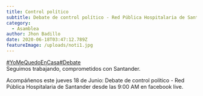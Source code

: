 ```yaml
---
title: Control político
subtitle: Debate de control político - Red Pública Hospitalaria de Santander
category:
  - Asamblea
author: Jhon Badillo
date: 2020-06-18T03:47:12.789Z
featureImage: /uploads/noti1.jpg
---
```

<!--StartFragment-->

[\#YoMeQuedoEnCasa](https://www.facebook.com/hashtag/yomequedoencasa?__eep__=6&source=feed_text&epa=HASHTAG&__xts__%5B0%5D=68.ARAzkCRc-End8Fo4nGP_UaPiley3JrepyyBjpy6moPaz2ivva-uumkJn5FEY_bW42Q-4fvOdrTbnWiv6LuXeV_vJ9_jNszDoHJJiPt0TSCbj7zEv9k4N-I6-8uPNnfjiPWX8eaqiYJBop2vxTvIzvTPKBe_ygIb0H2xNH7s_Opgsy-vuWQwSTnOODVzdyKM-df-3kmuS1dd4EegSiMhubm7btDo86LR4zxmrka2uULMZB-H3odqcgRPhsp3Vy4NTIGINBcK0b4J5IVH9mTJscyMkVVWZFtkInjqrtXpYD7XD1g91xnQQ41_J9fw6OX_9UxMbDc9pp9m0p7YQigmZR9jDgedI&__tn__=%2ANK-R)[\#Debate](https://www.facebook.com/hashtag/debate?__eep__=6&source=feed_text&epa=HASHTAG&__xts__%5B0%5D=68.ARAzkCRc-End8Fo4nGP_UaPiley3JrepyyBjpy6moPaz2ivva-uumkJn5FEY_bW42Q-4fvOdrTbnWiv6LuXeV_vJ9_jNszDoHJJiPt0TSCbj7zEv9k4N-I6-8uPNnfjiPWX8eaqiYJBop2vxTvIzvTPKBe_ygIb0H2xNH7s_Opgsy-vuWQwSTnOODVzdyKM-df-3kmuS1dd4EegSiMhubm7btDo86LR4zxmrka2uULMZB-H3odqcgRPhsp3Vy4NTIGINBcK0b4J5IVH9mTJscyMkVVWZFtkInjqrtXpYD7XD1g91xnQQ41_J9fw6OX_9UxMbDc9pp9m0p7YQigmZR9jDgedI&__tn__=%2ANK-R)\
Seguimos trabajando, comprometidos con Santander.

Acompáñenos este jueves 18 de Junio: Debate de control político - Red Pública Hospitalaria de Santander desde las 9:00 AM en facebook live.

<!--EndFragment-->